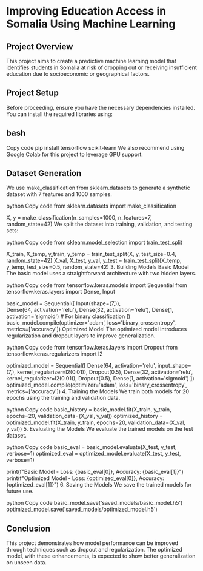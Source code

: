 # Improving Education Access in Somalia Using Machine Learning

## Project Overview
This project aims to create a predictive machine learning model that identifies students in Somalia at risk of dropping out or receiving insufficient education due to socioeconomic or geographical factors.

## Project Setup
Before proceeding, ensure you have the necessary dependencies installed. You can install the required libraries using:

## bash
Copy code
pip install tensorflow scikit-learn
We also recommend using Google Colab for this project to leverage GPU support.

## Dataset Generation
We use make_classification from sklearn.datasets to generate a synthetic dataset with 7 features and 1000 samples.

python
Copy code
from sklearn.datasets import make_classification

X, y = make_classification(n_samples=1000, n_features=7, random_state=42)
We split the dataset into training, validation, and testing sets:

python
Copy code
from sklearn.model_selection import train_test_split

X_train, X_temp, y_train, y_temp = train_test_split(X, y, test_size=0.4, random_state=42)
X_val, X_test, y_val, y_test = train_test_split(X_temp, y_temp, test_size=0.5, random_state=42)
3. Building Models
Basic Model
The basic model uses a straightforward architecture with two hidden layers.

python
Copy code
from tensorflow.keras.models import Sequential
from tensorflow.keras.layers import Dense, Input

basic_model = Sequential([
    Input(shape=(7,)),  
    Dense(64, activation='relu'),
    Dense(32, activation='relu'),
    Dense(1, activation='sigmoid')  # For binary classification
])
basic_model.compile(optimizer='adam', loss='binary_crossentropy', metrics=['accuracy'])
Optimized Model
The optimized model introduces regularization and dropout layers to improve generalization.

python
Copy code
from tensorflow.keras.layers import Dropout
from tensorflow.keras.regularizers import l2

optimized_model = Sequential([
    Dense(64, activation='relu', input_shape=(7,), kernel_regularizer=l2(0.01)),
    Dropout(0.5),
    Dense(32, activation='relu', kernel_regularizer=l2(0.01)),
    Dropout(0.5),
    Dense(1, activation='sigmoid')
])
optimized_model.compile(optimizer='adam', loss='binary_crossentropy', metrics=['accuracy'])
4. Training the Models
We train both models for 20 epochs using the training and validation data.

python
Copy code
basic_history = basic_model.fit(X_train, y_train, epochs=20, validation_data=(X_val, y_val))
optimized_history = optimized_model.fit(X_train, y_train, epochs=20, validation_data=(X_val, y_val))
5. Evaluating the Models
We evaluate the trained models on the test dataset.

python
Copy code
basic_eval = basic_model.evaluate(X_test, y_test, verbose=1)
optimized_eval = optimized_model.evaluate(X_test, y_test, verbose=1)

print(f"Basic Model - Loss: {basic_eval[0]}, Accuracy: {basic_eval[1]}")
print(f"Optimized Model - Loss: {optimized_eval[0]}, Accuracy: {optimized_eval[1]}")
6. Saving the Models
We save the trained models for future use.

python
Copy code
basic_model.save('saved_models/basic_model.h5')
optimized_model.save('saved_models/optimized_model.h5')

## Conclusion
This project demonstrates how model performance can be improved through techniques such as dropout and regularization. The optimized model, with these enhancements, is expected to show better generalization on unseen data.



